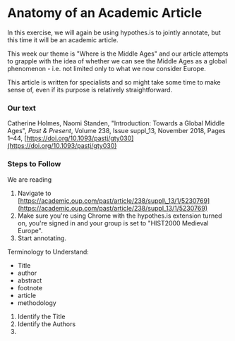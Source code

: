 # Anatomy of an Academic Article

In this exercise, we will again be using hypothes.is to jointly annotate, but this time it will be an academic article.

This week our theme is "Where is the Middle Ages" and our article attempts to grapple with the idea of whether we can see the Middle Ages as a global phenomenon - i.e. not limited only to what we now consider Europe. 

This article is written for specialists and so might take some time to make sense of, even if its purpose is relatively straightforward. 

### Our text

Catherine Holmes,  Naomi Standen, "Introduction: Towards a Global Middle Ages", _Past & Present_, Volume 238, Issue suppl\_13, November 2018, Pages 1–44, [https://doi.org/10.1093/pastj/gty030](https://doi.org/10.1093/pastj/gty030)

### Steps to Follow

We are reading 

1. Navigate to [https://academic.oup.com/past/article/238/suppl\_13/1/5230769](https://academic.oup.com/past/article/238/suppl_13/1/5230769)
2. Make sure you're using Chrome with the hypothes.is extension turned on, you're signed in and your group is set to "HIST2000 Medieval Europe". 
3. Start annotating.

Terminology to Understand:

* Title
* author
* abstract
* footnote
* article
* methodology

1. Identify the Title
2. Identify the Authors
3. 

